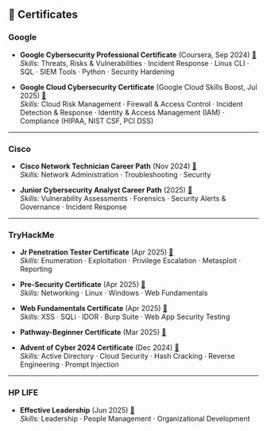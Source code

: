 ## 📜 Certificates  

### Google  
- **Google Cybersecurity Professional Certificate** (Coursera, Sep 2024) [🔗](https://example.com/google-cybersecurity)  
  *Skills:* Threats, Risks & Vulnerabilities · Incident Response · Linux CLI · SQL · SIEM Tools · Python · Security Hardening  

- **Google Cloud Cybersecurity Certificate** (Google Cloud Skills Boost, Jul 2025) [🔗](https://example.com/google-cloud-cybersecurity)  
  *Skills:* Cloud Risk Management · Firewall & Access Control · Incident Detection & Response · Identity & Access Management (IAM) · Compliance (HIPAA, NIST CSF, PCI DSS)  

---

### Cisco  
- **Cisco Network Technician Career Path** (Nov 2024) [🔗](https://example.com/cisco-network-tech)  
  *Skills:* Network Administration · Troubleshooting · Security  

- **Junior Cybersecurity Analyst Career Path** (2025) [🔗](https://example.com/cisco-junior-analyst)  
  *Skills:* Vulnerability Assessments · Forensics · Security Alerts & Governance · Incident Response  

---

### TryHackMe  
- **Jr Penetration Tester Certificate** (Apr 2025) [🔗](https://example.com/thm-jr-pentester)  
  *Skills:* Enumeration · Exploitation · Privilege Escalation · Metasploit · Reporting  

- **Pre-Security Certificate** (Apr 2025) [🔗](https://example.com/thm-presecurity)  
  *Skills:* Networking · Linux · Windows · Web Fundamentals  

- **Web Fundamentals Certificate** (Apr 2025) [🔗](https://example.com/thm-webfundamentals)  
  *Skills:* XSS · SQLi · IDOR · Burp Suite · Web App Security Testing  

- **Pathway-Beginner Certificate** (Mar 2025) [🔗](https://example.com/thm-pathway-beginner)  

- **Advent of Cyber 2024 Certificate** (Dec 2024) [🔗](https://example.com/thm-aoc2024)  
  *Skills:* Active Directory · Cloud Security · Hash Cracking · Reverse Engineering · Prompt Injection  

---

### HP LIFE  
- **Effective Leadership** (Jun 2025) [🔗](https://example.com/hp-leadership)  
  *Skills:* Leadership · People Management · Organizational Development  
